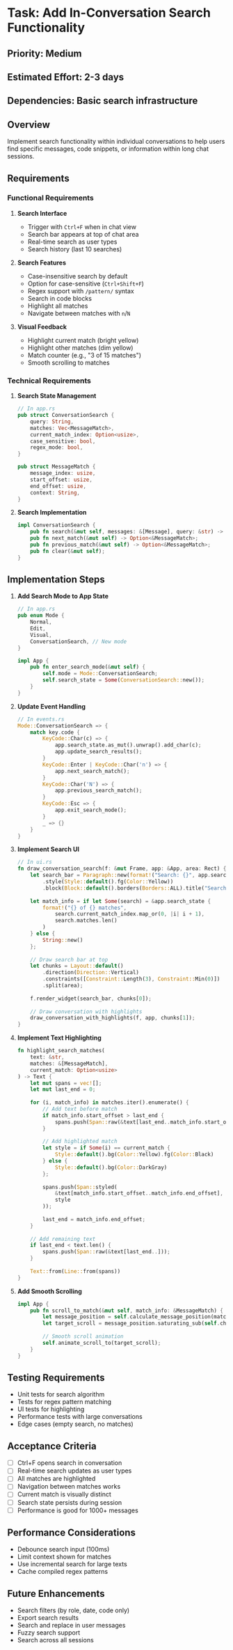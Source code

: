 # Task: Add In-Conversation Search Functionality

## Priority: Medium
## Estimated Effort: 2-3 days
## Dependencies: Basic search infrastructure

## Overview
Implement search functionality within individual conversations to help users find specific messages, code snippets, or information within long chat sessions.

## Requirements

### Functional Requirements
1. **Search Interface**
   - Trigger with `Ctrl+F` when in chat view
   - Search bar appears at top of chat area
   - Real-time search as user types
   - Search history (last 10 searches)

2. **Search Features**
   - Case-insensitive search by default
   - Option for case-sensitive (`Ctrl+Shift+F`)
   - Regex support with `/pattern/` syntax
   - Search in code blocks
   - Highlight all matches
   - Navigate between matches with `n`/`N`

3. **Visual Feedback**
   - Highlight current match (bright yellow)
   - Highlight other matches (dim yellow)
   - Match counter (e.g., "3 of 15 matches")
   - Smooth scrolling to matches

### Technical Requirements
1. **Search State Management**
   ```rust
   // In app.rs
   pub struct ConversationSearch {
       query: String,
       matches: Vec<MessageMatch>,
       current_match_index: Option<usize>,
       case_sensitive: bool,
       regex_mode: bool,
   }
   
   pub struct MessageMatch {
       message_index: usize,
       start_offset: usize,
       end_offset: usize,
       context: String,
   }
   ```

2. **Search Implementation**
   ```rust
   impl ConversationSearch {
       pub fn search(&mut self, messages: &[Message], query: &str) -> Result<()>;
       pub fn next_match(&mut self) -> Option<&MessageMatch>;
       pub fn previous_match(&mut self) -> Option<&MessageMatch>;
       pub fn clear(&mut self);
   }
   ```

## Implementation Steps

1. **Add Search Mode to App State**
   ```rust
   // In app.rs
   pub enum Mode {
       Normal,
       Edit,
       Visual,
       ConversationSearch, // New mode
   }
   
   impl App {
       pub fn enter_search_mode(&mut self) {
           self.mode = Mode::ConversationSearch;
           self.search_state = Some(ConversationSearch::new());
       }
   }
   ```

2. **Update Event Handling**
   ```rust
   // In events.rs
   Mode::ConversationSearch => {
       match key.code {
           KeyCode::Char(c) => {
               app.search_state.as_mut().unwrap().add_char(c);
               app.update_search_results();
           }
           KeyCode::Enter | KeyCode::Char('n') => {
               app.next_search_match();
           }
           KeyCode::Char('N') => {
               app.previous_search_match();
           }
           KeyCode::Esc => {
               app.exit_search_mode();
           }
           _ => {}
       }
   }
   ```

3. **Implement Search UI**
   ```rust
   // In ui.rs
   fn draw_conversation_search(f: &mut Frame, app: &App, area: Rect) {
       let search_bar = Paragraph::new(format!("Search: {}", app.search_query()))
           .style(Style::default().fg(Color::Yellow))
           .block(Block::default().borders(Borders::ALL).title("Search"));
       
       let match_info = if let Some(search) = &app.search_state {
           format!("{} of {} matches", 
               search.current_match_index.map_or(0, |i| i + 1),
               search.matches.len()
           )
       } else {
           String::new()
       };
       
       // Draw search bar at top
       let chunks = Layout::default()
           .direction(Direction::Vertical)
           .constraints([Constraint::Length(3), Constraint::Min(0)])
           .split(area);
           
       f.render_widget(search_bar, chunks[0]);
       
       // Draw conversation with highlights
       draw_conversation_with_highlights(f, app, chunks[1]);
   }
   ```

4. **Implement Text Highlighting**
   ```rust
   fn highlight_search_matches(
       text: &str, 
       matches: &[MessageMatch], 
       current_match: Option<usize>
   ) -> Text {
       let mut spans = vec![];
       let mut last_end = 0;
       
       for (i, match_info) in matches.iter().enumerate() {
           // Add text before match
           if match_info.start_offset > last_end {
               spans.push(Span::raw(&text[last_end..match_info.start_offset]));
           }
           
           // Add highlighted match
           let style = if Some(i) == current_match {
               Style::default().bg(Color::Yellow).fg(Color::Black)
           } else {
               Style::default().bg(Color::DarkGray)
           };
           
           spans.push(Span::styled(
               &text[match_info.start_offset..match_info.end_offset],
               style
           ));
           
           last_end = match_info.end_offset;
       }
       
       // Add remaining text
       if last_end < text.len() {
           spans.push(Span::raw(&text[last_end..]));
       }
       
       Text::from(Line::from(spans))
   }
   ```

5. **Add Smooth Scrolling**
   ```rust
   impl App {
       pub fn scroll_to_match(&mut self, match_info: &MessageMatch) {
           let message_position = self.calculate_message_position(match_info.message_index);
           let target_scroll = message_position.saturating_sub(self.chat_viewport_height / 2);
           
           // Smooth scroll animation
           self.animate_scroll_to(target_scroll);
       }
   }
   ```

## Testing Requirements
- Unit tests for search algorithm
- Tests for regex pattern matching
- UI tests for highlighting
- Performance tests with large conversations
- Edge cases (empty search, no matches)

## Acceptance Criteria
- [ ] Ctrl+F opens search in conversation
- [ ] Real-time search updates as user types
- [ ] All matches are highlighted
- [ ] Navigation between matches works
- [ ] Current match is visually distinct
- [ ] Search state persists during session
- [ ] Performance is good for 1000+ messages

## Performance Considerations
- Debounce search input (100ms)
- Limit context shown for matches
- Use incremental search for large texts
- Cache compiled regex patterns

## Future Enhancements
- Search filters (by role, date, code only)
- Export search results
- Search and replace in user messages
- Fuzzy search support
- Search across all sessions